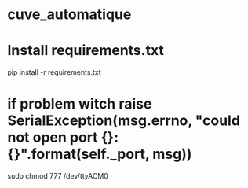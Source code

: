 # cuve_automatique
# Install requirements.txt
 pip install -r requirements.txt

# if problem witch raise SerialException(msg.errno, "could not open port {}: {}".format(self._port, msg))
sudo chmod 777 /dev/ttyACM0
